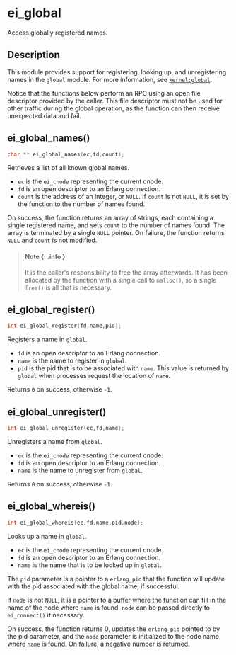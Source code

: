 <!--
%CopyrightBegin%

Copyright Ericsson AB 2023. All Rights Reserved.

Licensed under the Apache License, Version 2.0 (the "License");
you may not use this file except in compliance with the License.
You may obtain a copy of the License at

    http://www.apache.org/licenses/LICENSE-2.0

Unless required by applicable law or agreed to in writing, software
distributed under the License is distributed on an "AS IS" BASIS,
WITHOUT WARRANTIES OR CONDITIONS OF ANY KIND, either express or implied.
See the License for the specific language governing permissions and
limitations under the License.

%CopyrightEnd%
-->
# ei_global

Access globally registered names.

## Description

This module provides support for registering, looking up, and unregistering
names in the `global` module. For more information, see
[`kernel:global`](`m:global`).

Notice that the functions below perform an RPC using an open file descriptor
provided by the caller. This file descriptor must not be used for other traffic
during the global operation, as the function can then receive unexpected data
and fail.

## ei_global_names()

```c
char ** ei_global_names(ec,fd,count);
```

Retrieves a list of all known global names.

- `ec` is the `ei_cnode` representing the current cnode.
- `fd` is an open descriptor to an Erlang connection.
- `count` is the address of an integer, or `NULL`. If `count` is not `NULL`, it
  is set by the function to the number of names found.

On success, the function returns an array of strings, each containing a single
registered name, and sets `count` to the number of names found. The array is
terminated by a single `NULL` pointer. On failure, the function returns `NULL`
and `count` is not modified.

> #### Note {: .info }
>
> It is the caller's responsibility to free the array afterwards. It has been
> allocated by the function with a single call to `malloc()`, so a single
> `free()` is all that is necessary.

## ei_global_register()

```c
int ei_global_register(fd,name,pid);
```

Registers a name in `global`.

- `fd` is an open descriptor to an Erlang connection.
- `name` is the name to register in `global`.
- `pid` is the pid that is to be associated with `name`. This value is returned
  by `global` when processes request the location of `name`.

Returns `0` on success, otherwise `-1`.

## ei_global_unregister()

```c
int ei_global_unregister(ec,fd,name);
```

Unregisters a name from `global`.

- `ec` is the `ei_cnode` representing the current cnode.
- `fd` is an open descriptor to an Erlang connection.
- `name` is the name to unregister from `global`.

Returns `0` on success, otherwise `-1`.

## ei_global_whereis()

```c
int ei_global_whereis(ec,fd,name,pid,node);
```

Looks up a name in `global`.

- `ec` is the `ei_cnode` representing the current cnode.
- `fd` is an open descriptor to an Erlang connection.
- `name` is the name that is to be looked up in `global`.

The `pid` parameter is a pointer to a `erlang_pid` that the function will update
with the pid associated with the global name, if successful.

If `node` is not `NULL`, it is a pointer to a buffer where the function can fill
in the name of the node where `name` is found. `node` can be passed directly to
`ei_connect()` if necessary.

On success, the function returns 0, updates the `erlang_pid` pointed to by the
pid parameter, and the `node` parameter is initialized to the node name where
`name` is found. On failure, a negative number is returned.
